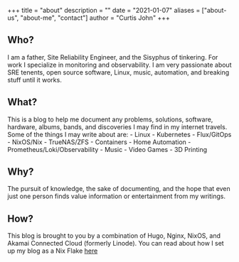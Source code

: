 +++
title = "about"
description = ""
date = "2021-01-07"
aliases = ["about-us", "about-me", "contact"]
author = "Curtis John"
+++

## Who?

I am a father, Site Reliability Engineer, and the Sisyphus of tinkering. For work I specialize in monitoring and observability. I am very passionate about SRE tenents, open source software, Linux, music, automation, and breaking stuff until it works.

## What?

This is a blog to help me document any problems, solutions, software, hardware, albums, bands, and discoveries I may find in my internet travels. Some of the things I may write about are:
    - Linux
    - Kubernetes
    - Flux/GitOps
    - NixOS/Nix
    - TrueNAS/ZFS
    - Containers
    - Home Automation
    - Prometheus/Loki/Observability
    - Music
    - Video Games
    - 3D Printing

## Why?

The pursuit of knowledge, the sake of documenting, and the hope that even just one person finds value information or entertainment from my writings.

## How?

This blog is brought to you by a combination of Hugo, Nginx, NixOS, and Akamai Connected Cloud (formerly Linode). You can read about how I set up my blog as a Nix Flake [here](link)
